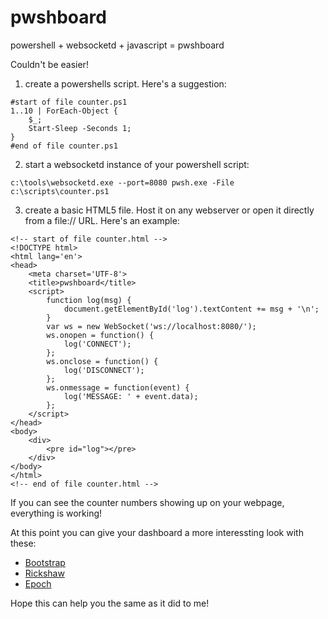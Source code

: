 # pwshboard

powershell + websocketd + javascript = pwshboard

Couldn't be easier!

1) create a powershells script. Here's a suggestion:

```
#start of file counter.ps1
1..10 | ForEach-Object {
    $_;
    Start-Sleep -Seconds 1;
}
#end of file counter.ps1
```

2) start a websocketd instance of your powershell script:
```
c:\tools\websocketd.exe --port=8080 pwsh.exe -File c:\scripts\counter.ps1
```

3) create a basic HTML5 file. Host it on any webserver or open it directly from a file:// URL. Here's an example:

```
<!-- start of file counter.html -->
<!DOCTYPE html>
<html lang='en'>
<head>
	<meta charset='UTF-8'>
	<title>pwshboard</title>
	<script>
		function log(msg) {
			document.getElementById('log').textContent += msg + '\n';
		}
		var ws = new WebSocket('ws://localhost:8080/');
		ws.onopen = function() {
			log('CONNECT');
		};
		ws.onclose = function() {
			log('DISCONNECT');
		};
		ws.onmessage = function(event) {
			log('MESSAGE: ' + event.data);
		};
	</script>
</head>
<body>
	<div>
		<pre id="log"></pre>
	</div>
</body>
</html>
<!-- end of file counter.html -->
```

If you can see the counter numbers showing up on your webpage, everything is working!

At this point you can give your dashboard a more interessting look with these:

- [Bootstrap](https://getbootstrap.com/docs/4.4/examples/dashboard/)
- [Rickshaw](https://tech.shutterstock.com/rickshaw/examples/fixed.html)
- [Epoch](https://epochjs.github.io/epoch/real-time/)

Hope this can help you the same as it did to me!
